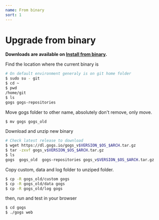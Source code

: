 ```yaml
---
name: From binary
sort: 1
---
```


# Upgrade from binary

**Downloads are available on [Install from binary](https://gogs.io/docs/installation/install_from_binary).**

Find the location where the current binary is

```bash
# On default environment generaly is on git home folder
$ sudo su - git
$ cd ~
$ pwd
/home/git
$ ls
gogs gogs-repositories
```

Move gogs folder to other name, absolutely don't remove, only move.

```bash
$ mv gogs gogs_old
```

Download and unzip new binary

```bash
# Check latest release to download
$ wget https://dl.gogs.io/gogs_v$VERSION_$OS_$ARCH.tar.gz
$ tar -zxvf gogs_v$VERSION_$OS_$ARCH.tar.gz
$ ls
gogs  gogs_old  gogs-repositories gogs_v$VERSION_$OS_$ARCH.tar.gz
```

Copy custom, data and log folder to unziped folder.

```bash
$ cp -R gogs_old/custom gogs
$ cp -R gogs_old/data gogs
$ cp -R gogs_old/log gogs
```

then, run and test in your browser

```bash
$ cd gogs
$ ./gogs web
```